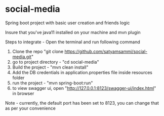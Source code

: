 # social-media
Spring boot project with basic user creation and friends logic

Insure that you've java11 installed on your machine and mvn plugin

Steps to integrate - 
Open the terminal and run following command
1. Clone the repo "git clone https://github.com/satyamsammi/social-media.git"
2. go to project directory - "cd social-media"
3. Build the project - "mvn clean install"
4. Add the DB credentials in application.properties file inside resources folder
5. run the project - "mvn spring-boot:run"
6. to view swagger ui, open "http://127.0.0.1:8123/swagger-ui/index.html" in browser

Note - currently, the default port has been set to 8123, you can change that as per your convenience 



